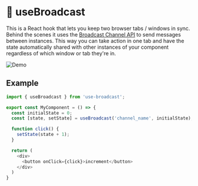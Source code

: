 # 📡 useBroadcast

This is a React hook that lets you keep two browser tabs / windows in sync.
Behind the scenes it uses the [Broadcast Channel API][1] to send messages
between instances. This way you can take action in one tab and have the state
automatically shared with other instances of your component regardless of which
window or tab they're in. 

![Demo](https://github.com/trevoro/use-broadcast/blob/master/doc/demo.gif)

## Example

```javascript
import { useBroadcast } from 'use-broadcast';

export const MyComponent = () => {
  const initialState = 0;
  const [state, setState] = useBroadcast('channel_name', initialState);

  function click() {
    setState(state + 1);
  }

  return (
    <div>
      <button onClick={click}>increment</button>
    </div>
  )
}
```

[1]: https://developer.mozilla.org/en-US/docs/Web/API/Broadcast_Channel_API
